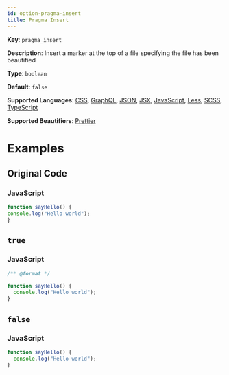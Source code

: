 ```yaml
---
id: option-pragma-insert
title: Pragma Insert
---
```

**Key**: `pragma_insert`

**Description**: Insert a marker at the top of a file specifying the file has been beautified

**Type**: `boolean`

**Default**: `false`

**Supported Languages**: [CSS](/docs/language-css.html), [GraphQL](/docs/language-graphql.html), [JSON](/docs/language-json.html), [JSX](/docs/language-jsx.html), [JavaScript](/docs/language-javascript.html), [Less](/docs/language-less.html), [SCSS](/docs/language-scss.html), [TypeScript](/docs/language-typescript.html)

**Supported Beautifiers**: [Prettier](/docs/beautifier-prettier.html)

# Examples
## Original Code
### JavaScript
```JavaScript
function sayHello() {
console.log("Hello world");
}
```
## `true`
### JavaScript
```JavaScript
/** @format */

function sayHello() {
  console.log("Hello world");
}

```
## `false`
### JavaScript
```JavaScript
function sayHello() {
  console.log("Hello world");
}

```